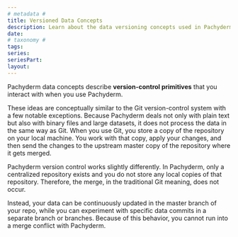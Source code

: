 ```yaml
---
# metadata # 
title: Versioned Data Concepts
description: Learn about the data versioning concepts used in Pachyderm. 
date: 
# taxonomy #
tags: 
series:
seriesPart:
layout: 
--- 
```


Pachyderm data concepts describe **version-control primitives** that you interact with when you use Pachyderm.

These ideas are conceptually similar to the Git version-control system with a few notable exceptions. Because Pachyderm deals not only with plain text but also with binary files and
large datasets, it does not process the data in the same way as Git. When you use Git, you store a copy of the repository on your local machine. You work with that copy, apply your changes, and then send the changes to the upstream master copy of the repository where it gets merged.

Pachyderm version control works slightly differently. In Pachyderm, only a centralized repository exists and you do not store any local copies of that repository. Therefore, the merge, in the traditional Git meaning, does not occur.

Instead, your data can be continuously updated in the master branch of your repo, while you can experiment with specific data commits in a separate branch or branches. Because of this behavior, you cannot run into a merge conflict with Pachyderm.
